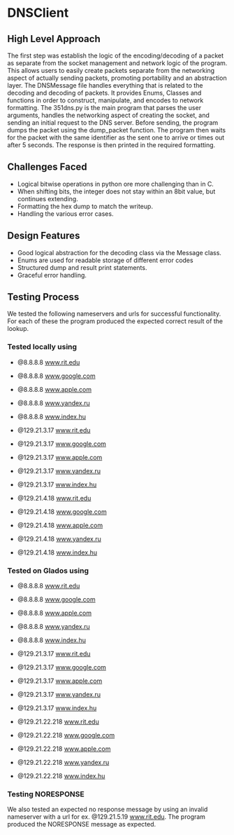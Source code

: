 # DNSClient

## High Level Approach

The first step was establish the logic of the encoding/decoding of a packet as separate 
from the socket management and network logic of the program. This allows users to easily
create packets separate from the networking aspect of actually sending packets, promoting
portability and an abstraction layer. The DNSMessage file handles
everything that is related to the decoding and decoding of packets. It provides Enums,
Classes and functions in order to construct, manipulate, and encodes to network formatting.
The 351dns.py is the main program that parses the user arguments, handles the networking 
aspect of creating the socket, and sending an initial request to the DNS server.
Before sending, the program dumps the packet using the dump_packet function. 
The program then waits for the packet with the same identifier
as the sent one to arrive or times out after 5 seconds. The response is then printed in 
the required formatting. 

## Challenges Faced

* Logical bitwise operations in python ore more challenging than in C. 
* When shifting bits, the integer does not stay within an 8bit value, but continues extending.
* Formatting the hex dump to match the writeup. 
* Handling the various error cases. 

## Design Features

* Good logical abstraction for the decoding class via the Message class. 
* Enums are used for readable storage of different error codes
* Structured dump and result print statements.
* Graceful error handling. 

## Testing Process

We tested the following nameservers and urls for successful functionality. For each of these the program produced the expected correct result of the lookup. 

### Tested locally using 
* @8.8.8.8 www.rit.edu
* @8.8.8.8 www.google.com
* @8.8.8.8 www.apple.com
* @8.8.8.8 www.yandex.ru
* @8.8.8.8 www.index.hu

* @129.21.3.17 www.rit.edu
* @129.21.3.17 www.google.com
* @129.21.3.17 www.apple.com
* @129.21.3.17 www.yandex.ru
* @129.21.3.17 www.index.hu

* @129.21.4.18 www.rit.edu
* @129.21.4.18 www.google.com
* @129.21.4.18 www.apple.com
* @129.21.4.18 www.yandex.ru
* @129.21.4.18 www.index.hu

### Tested on Glados using
* @8.8.8.8 www.rit.edu
* @8.8.8.8 www.google.com
* @8.8.8.8 www.apple.com
* @8.8.8.8 www.yandex.ru
* @8.8.8.8 www.index.hu

* @129.21.3.17 www.rit.edu
* @129.21.3.17 www.google.com
* @129.21.3.17 www.apple.com
* @129.21.3.17 www.yandex.ru
* @129.21.3.17 www.index.hu

* @129.21.22.218 www.rit.edu
* @129.21.22.218 www.google.com
* @129.21.22.218 www.apple.com
* @129.21.22.218 www.yandex.ru
* @129.21.22.218 www.index.hu

### Testing NORESPONSE
We also tested an expected no response message by using an invalid nameserver with a url for ex. @129.21.5.19 www.rit.edu. The program produced the NORESPONSE message as expected.

